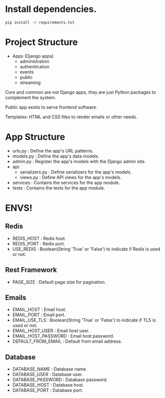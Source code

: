 # Install dependencies.

``
pip install -r requirements.txt
``

# Project Structure

- Apps (Django apps)
  - administration
  - authentication
  - events
  - public
  - streaming

Core and common are not Django apps, they are just Python packages to complement the system.

Public app exists to serve frontend software.

Templates: HTML and CSS files to render emails or other needs.

# App Structure

- urls.py : Define the app's URL patterns.
- models.py : Define the app's data models.
- admin.py : Register the app's models with the Django admin site.
- api:
    - serializers.py : Define serializers for the app's models.
    - views.py : Define API views for the app's models.
- services : Contains the services for the app module.
- tests : Contains the tests for the app module.

# ENVS!
## Redis
- REDIS_HOST : Redis host.
- REDIS_PORT : Redis port.
- USE_REDIS : Boolean(String 'True' or 'False') to indicate if Redis is used or not.

## Rest Framework
- PAGE_SIZE : Default page size for pagination.

## Emails
- EMAIL_HOST : Email host.
- EMAIL_PORT : Email port.
- EMAIL_USE_TLS : Boolean(String 'True' or 'False') to indicate if TLS is used or not.
- EMAIL_HOST_USER : Email host user.
- EMAIL_HOST_PASSWORD : Email host password.
- DEFAULT_FROM_EMAIL : Default from email address.

## Database
- DATABASE_NAME : Database name.
- DATABASE_USER : Database user.
- DATABASE_PASSWORD : Database password.
- DATABASE_HOST : Database host.
- DATABASE_PORT : Database port.
